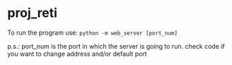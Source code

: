 # proj_reti

To run the program use: 
```python -m web_server [port_num]```

p.s.: port_num is the port in which the server is going to run.
check code if you want to change address and/or default port

